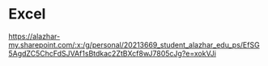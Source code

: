 # Excel


https://alazhar-my.sharepoint.com/:x:/g/personal/20213669_student_alazhar_edu_ps/EfSG5AgdZC5ChcFdSJVAf1sBtdkac2ZtBXcf8wJ7805cJg?e=xokVJi

